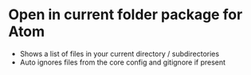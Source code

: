 # Open in current folder package for Atom

- Shows a list of files in your current directory / subdirectories
- Auto ignores files from the core config and gitignore if present
